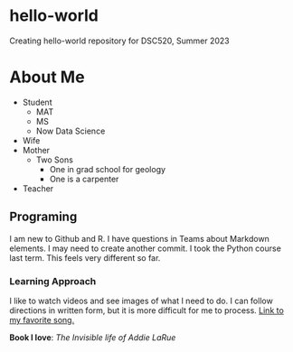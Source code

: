 # hello-world
Creating hello-world repository for DSC520, Summer 2023
# About Me
- Student
	- MAT
	- MS
	- Now Data Science
- Wife	
- Mother
	- Two Sons
		- One in grad school for geology
		- One is a carpenter  
- Teacher
	
## Programing	
I am new to Github and R. I have questions in Teams about Markdown elements. I may need to create another commit. I took the Python course last term. This feels very different so far. 
### Learning Approach
I like to watch videos and see images of what I need to do. I can follow directions in written form, but it is more difficult for me to process. 
[Link to my favorite song.](https://youtu.be/yP4qdefD2To)

**Book I love**:
*The Invisible life of Addie LaRue*
